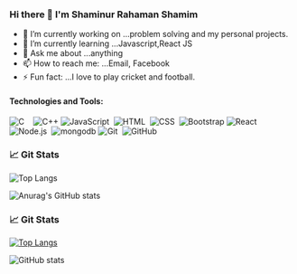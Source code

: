 ### Hi there 👋 I'm Shaminur Rahaman Shamim


- 🔭 I’m currently working on ...problem solving and my personal projects.
- 🌱 I’m currently learning ...Javascript,React JS
- 💬 Ask me about ...anything
- 📫 How to reach me: ...Email, Facebook
- ⚡ Fun fact: ...I love to play cricket and football.

#### Technologies and Tools:
![C](https://img.shields.io/badge/C-00599C?style=badge&logo=c&logoColor=white)&nbsp;&nbsp;&nbsp;
![C++](https://img.shields.io/badge/C%2B%2B-00599C?style=badge&logo=c%2B%2B&logoColor=white)
![JavaScript](https://img.shields.io/badge/-JavaScript-05122A?style=flat&logo=javascript)&nbsp;
![HTML](https://img.shields.io/badge/-HTML-05122A?style=flat&logo=HTML5)&nbsp;
![CSS](https://img.shields.io/badge/-CSS-05122A?style=flat&logo=CSS3&logoColor=1572B6)&nbsp;
![Bootstrap](https://img.shields.io/badge/-Bootstrap-05122A?style=flat&logo=bootstrap&logoColor=563D7C)
![React](https://img.shields.io/badge/-React-05122A?style=flat&logo=react)\
![Node.js](https://img.shields.io/badge/-Node.js-05122A?style=flat&logo=node.js)&nbsp;
![mongodb](https://img.shields.io/badge/MongoDB-4EA94B?style=badge&logo=mongodb&logoColor=white)
![Git](https://img.shields.io/badge/-Git-05122A?style=flat&logo=git)&nbsp;
![GitHub](https://img.shields.io/badge/-GitHub-05122A?style=flat&logo=github)&nbsp;


### 📈 Git Stats

![Top Langs](https://github-readme-stats.vercel.app/api/top-langs/?username=shamim392&theme=tokyonight&layout=compact)

![Anurag's GitHub stats](https://github-readme-stats.vercel.app/api?username=shamim392&show_icons=true&theme=tokyonight)

### 📈 Git Stats
[![Top Langs](https://github-readme-stats.vercel.app/api/top-langs/?username=shamim392&layout=compact&langs_count=20&theme=blue-green)](https://github.com/anuraghazra/github-readme-stats)

![GitHub stats](https://github-readme-stats.vercel.app/api?username=shamim392&show_icons=true&theme=blue-green)

